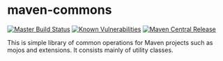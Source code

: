 
# maven-commons

[![Master Build Status][build-badge]][build-link]
[![Known Vulnerabilities][vulnerabilities-badge]][vulnerabilities-link]
[![Maven Central Release][release-badge]][release-link]

This is simple library of common operations for Maven projects such as mojos and extensions.
It consists mainly of utility classes.

[build-link]: https://jenkins.carlspring.org/blue/organizations/jenkins/opensource%2Fmaven-commons/activity?branch=master
[build-badge]: https://jenkins.carlspring.org/buildStatus/icon?job=opensource%2Fmaven-commons%2Fmaster
[vulnerabilities-link]: https://snyk.io/test/github/carlspring/maven-commons/
[vulnerabilities-badge]: https://snyk.io/test/github/carlspring/maven-commons/badge.svg
[release-link]: http://repo2.maven.org/maven2/org/carlspring/maven/maven-commons/
[release-badge]: https://img.shields.io/maven-central/v/org.carlspring.maven/maven-commons.svg
